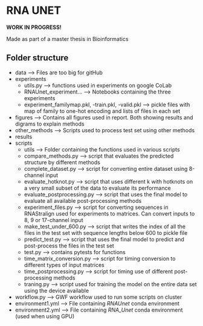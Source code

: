 # RNA UNET
**WORK IN PROGRESS!**

Made as part of a master thesis in Bioinformatics 

## Folder structure
- data --> Files are too big for gitHub
- experiments   
    - utils.py --> functions used in experiments on google CoLab  
    - RNAUnet_experiment... --> Notebooks containing the three experiments
    - experiment_familymap.pkl, -train.pkl, -valid.pkl --> pickle files with map of family to one-hot encoding and lists of files in each set   
- figures --> Contains all figures used in report. Both showing results and digrams to explain methods   
- other_methods --> Scripts used to process test set using other methods
- results   
- scripts
    - utils --> Folder containing the functions used in various scripts
    - compare_methods.py --> script that evaluates the predicted structure by different methods
    - complete_dataset.py --> script for converting entire dataset using 8-channel input
    - evaluate_hotknot.py --> script that uses different k with hotknots on a very small subset of the data to evaluate its performance
    - evaluate_postprocessing.py --> script that uses the final model to evaluate all available post-processing methods
    - experiment_files.py --> script for converting sequences in RNAStralign used for experiments to matrices. Can convert inputs to 8, 9 or 17-channel input
    - make_test_under_600.py --> script that writes the index of all the files in the test set with sequence lengths below 600 to pickle file
    - predict_test.py --> script that uses the final model to predict and post-process the files in the test set
    - test.py --> contains pytests for functions
    - time_matrix_conversion.py --> script for timing conversion to different types of input matrices 
    - time_postprocessing.py --> script for timing use of different post-processing methods
    - traning.py --> script used for training the model on the entire data set using the device available
- workflow.py --> GWF workflow used to run some scripts on cluster
- environment1.yml --> File containing *RNAUnet* conda environment
- environment2.yml --> File containing *RNA_Unet* conda environment (used when using GPU)


